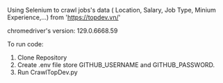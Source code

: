 Using Selenium to crawl jobs's data ( Location, Salary, Job Type, Minium Experience,...) from 'https://topdev.vn/'

chromedriver's version: 129.0.6668.59

To run code:
  1. Clone Repository
  2. Create .env file store GITHUB_USERNAME and GITHUB_PASSWORD.
  3. Run CrawlTopDev.py
